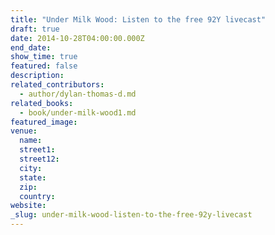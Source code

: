 ```yaml
---
title: "Under Milk Wood: Listen to the free 92Y livecast"
draft: true
date: 2014-10-28T04:00:00.000Z
end_date:
show_time: true
featured: false
description:
related_contributors:
  - author/dylan-thomas-d.md
related_books:
  - book/under-milk-wood1.md
featured_image: 
venue:
  name:
  street1:
  street12:
  city:
  state:
  zip:
  country:
website:
_slug: under-milk-wood-listen-to-the-free-92y-livecast
---
```

